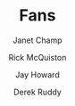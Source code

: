 ---
layout: video
home: yes
video_source: fans.mp4
title: Fans
client: PAC-10
author:
  - Janet Champ
  - Rick McQuiston
  - Jay Howard
  - Derek Ruddy
credits:
  - Loaded Pictures, Director
  - Janet Champ, C.D./Writer
  - Rick McQuiston, C.D./Art Director
  - Jay Howard, Producer
  - Derek Ruddy, Producer
---